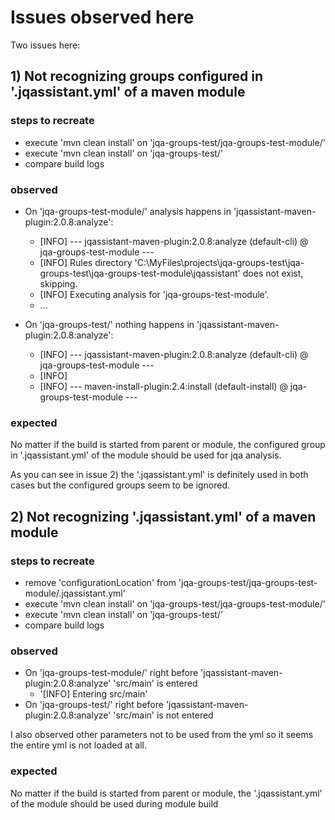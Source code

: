 # Issues observed here

Two issues here:

## 1) Not recognizing groups configured in '.jqassistant.yml' of a maven module

### steps to recreate
* execute 'mvn clean install' on 'jqa-groups-test/jqa-groups-test-module/'
* execute 'mvn clean install' on 'jqa-groups-test/'
* compare build logs

### observed
* On 'jqa-groups-test-module/' analysis happens in 'jqassistant-maven-plugin:2.0.8:analyze':
  * [INFO] --- jqassistant-maven-plugin:2.0.8:analyze (default-cli) @ jqa-groups-test-module ---
  * [INFO] Rules directory 'C:\MyFiles\projects\jqa-groups-test\jqa-groups-test\jqa-groups-test-module\jqassistant' does not exist, skipping.
  * [INFO] Executing analysis for 'jqa-groups-test-module'.
  * ...

* On 'jqa-groups-test/' nothing happens in 'jqassistant-maven-plugin:2.0.8:analyze':
  * [INFO] --- jqassistant-maven-plugin:2.0.8:analyze (default-cli) @ jqa-groups-test-module ---
  * [INFO]
  * [INFO] --- maven-install-plugin:2.4:install (default-install) @ jqa-groups-test-module ---

### expected
No matter if the build is started from parent or module, the configured group in '.jqassistant.yml' of the 
module should be used for jqa analysis.

As you can see in issue 2) the '.jqassistant.yml' is definitely used in both cases but the configured  groups
seem to be ignored. 

## 2) Not recognizing '.jqassistant.yml' of a maven module

### steps to recreate
* remove 'configurationLocation' from 'jqa-groups-test/jqa-groups-test-module/.jqassistant.yml'
* execute 'mvn clean install' on 'jqa-groups-test/jqa-groups-test-module/'
* execute 'mvn clean install' on 'jqa-groups-test/'
* compare build logs

### observed
* On 'jqa-groups-test-module/' right before 'jqassistant-maven-plugin:2.0.8:analyze' 'src/main' is entered
  * '[INFO] Entering src/main'
* On 'jqa-groups-test/' right before 'jqassistant-maven-plugin:2.0.8:analyze' 'src/main' is not entered

I also observed other parameters not to be used from the yml so it seems the entire yml is not loaded at all. 

### expected
No matter if the build is started from parent or module, the '.jqassistant.yml' of the module should be used
during module build

